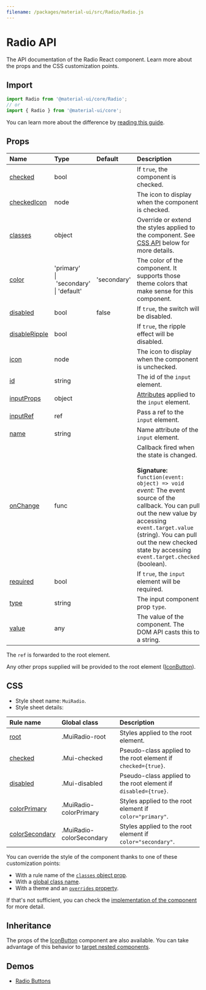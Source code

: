 ```yaml
---
filename: /packages/material-ui/src/Radio/Radio.js
---
```


<!--- This documentation is automatically generated, do not try to edit it. -->

# Radio API

<p class="description">The API documentation of the Radio React component. Learn more about the props and the CSS customization points.</p>

## Import

```js
import Radio from '@material-ui/core/Radio';
// or
import { Radio } from '@material-ui/core';
```

You can learn more about the difference by [reading this guide](/guides/minimizing-bundle-size/).



## Props

| Name | Type | Default | Description |
|:-----|:-----|:--------|:------------|
| <a class="anchor-link" id="props--checked"></a><a href="#props--checked" class="prop-name">checked</a> | <span class="prop-type">bool</span> |  | If `true`, the component is checked. |
| <a class="anchor-link" id="props--checkedIcon"></a><a href="#props--checkedIcon" class="prop-name">checkedIcon</a> | <span class="prop-type">node</span> |  | The icon to display when the component is checked. |
| <a class="anchor-link" id="props--classes"></a><a href="#props--classes" class="prop-name">classes</a> | <span class="prop-type">object</span> |  | Override or extend the styles applied to the component. See [CSS API](#css) below for more details. |
| <a class="anchor-link" id="props--color"></a><a href="#props--color" class="prop-name">color</a> | <span class="prop-type">'primary'<br>&#124;&nbsp;'secondary'<br>&#124;&nbsp;'default'</span> | <span class="prop-default">'secondary'</span> | The color of the component. It supports those theme colors that make sense for this component. |
| <a class="anchor-link" id="props--disabled"></a><a href="#props--disabled" class="prop-name">disabled</a> | <span class="prop-type">bool</span> | <span class="prop-default">false</span> | If `true`, the switch will be disabled. |
| <a class="anchor-link" id="props--disableRipple"></a><a href="#props--disableRipple" class="prop-name">disableRipple</a> | <span class="prop-type">bool</span> |  | If `true`, the ripple effect will be disabled. |
| <a class="anchor-link" id="props--icon"></a><a href="#props--icon" class="prop-name">icon</a> | <span class="prop-type">node</span> |  | The icon to display when the component is unchecked. |
| <a class="anchor-link" id="props--id"></a><a href="#props--id" class="prop-name">id</a> | <span class="prop-type">string</span> |  | The id of the `input` element. |
| <a class="anchor-link" id="props--inputProps"></a><a href="#props--inputProps" class="prop-name">inputProps</a> | <span class="prop-type">object</span> |  | [Attributes](https://developer.mozilla.org/en-US/docs/Web/HTML/Element/input#Attributes) applied to the `input` element. |
| <a class="anchor-link" id="props--inputRef"></a><a href="#props--inputRef" class="prop-name">inputRef</a> | <span class="prop-type">ref</span> |  | Pass a ref to the `input` element. |
| <a class="anchor-link" id="props--name"></a><a href="#props--name" class="prop-name">name</a> | <span class="prop-type">string</span> |  | Name attribute of the `input` element. |
| <a class="anchor-link" id="props--onChange"></a><a href="#props--onChange" class="prop-name">onChange</a> | <span class="prop-type">func</span> |  | Callback fired when the state is changed.<br><br>**Signature:**<br>`function(event: object) => void`<br>*event:* The event source of the callback. You can pull out the new value by accessing `event.target.value` (string). You can pull out the new checked state by accessing `event.target.checked` (boolean). |
| <a class="anchor-link" id="props--required"></a><a href="#props--required" class="prop-name">required</a> | <span class="prop-type">bool</span> |  | If `true`, the `input` element will be required. |
| <a class="anchor-link" id="props--type"></a><a href="#props--type" class="prop-name">type</a> | <span class="prop-type">string</span> |  | The input component prop `type`. |
| <a class="anchor-link" id="props--value"></a><a href="#props--value" class="prop-name">value</a> | <span class="prop-type">any</span> |  | The value of the component. The DOM API casts this to a string. |

The `ref` is forwarded to the root element.

Any other props supplied will be provided to the root element ([IconButton](/api/icon-button/)).

## CSS

- Style sheet name: `MuiRadio`.
- Style sheet details:

| Rule name | Global class | Description |
|:-----|:-------------|:------------|
| <a class="anchor-link" id="css--root"></a><a href="#css--root" class="prop-name">root</a> | <span class="prop-name">.MuiRadio-root</span> | Styles applied to the root element.
| <a class="anchor-link" id="css--checked"></a><a href="#css--checked" class="prop-name">checked</a> | <span class="prop-name">.Mui-checked</span> | Pseudo-class applied to the root element if `checked={true}`.
| <a class="anchor-link" id="css--disabled"></a><a href="#css--disabled" class="prop-name">disabled</a> | <span class="prop-name">.Mui-disabled</span> | Pseudo-class applied to the root element if `disabled={true}`.
| <a class="anchor-link" id="css--colorPrimary"></a><a href="#css--colorPrimary" class="prop-name">colorPrimary</a> | <span class="prop-name">.MuiRadio-colorPrimary</span> | Styles applied to the root element if `color="primary"`.
| <a class="anchor-link" id="css--colorSecondary"></a><a href="#css--colorSecondary" class="prop-name">colorSecondary</a> | <span class="prop-name">.MuiRadio-colorSecondary</span> | Styles applied to the root element if `color="secondary"`.

You can override the style of the component thanks to one of these customization points:

- With a rule name of the [`classes` object prop](/customization/components/#overriding-styles-with-classes).
- With a [global class name](/customization/components/#overriding-styles-with-global-class-names).
- With a theme and an [`overrides` property](/customization/globals/#css).

If that's not sufficient, you can check the [implementation of the component](https://github.com/mui-org/material-ui/blob/master/packages/material-ui/src/Radio/Radio.js) for more detail.

## Inheritance

The props of the [IconButton](/api/icon-button/) component are also available.
You can take advantage of this behavior to [target nested components](/guides/api/#spread).

## Demos

- [Radio Buttons](/components/radio-buttons/)

